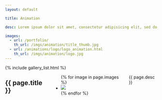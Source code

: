 ```yaml
---
layout: default

title: Animation

desc: Lorem ipsum dolor sit amet, consectetur adipisicing elit, sed do eiusmod tempor incididunt ut labore et dolore magna aliqua. Ut enim ad minim veniam, quis nostrud exercitation ullamco laboris nisi ut aliquip ex ea commodo consequat. Duis aute irure dolor in reprehenderit in voluptate velit esse cillum dolore eu fugiat nulla pariatur. Excepteur sint occaecat cupidatat non proident, sunt in culpa qui officia deserunt mollit anim id est laborum.

images:
  - url: /portfolio/
    th_url: /imgs/animation/title_thumb.jpg
  - url: /animations/logo/logo_animation.html
    th_url: /imgs/animation/logo.jpg
---
```


<div class="large-3 columns">
  {% include gallery_list.html %}
</div>

<!-- 
NOTE: this page is handled differently to other gallery pages due to the animation pages themselves.
The layout needs to be default and not gallery - anything you do in the gallery layout needs to be duplicated here.
There may be a way round this restriction, but for now - it's a working solution. 
-->

<div class="large-9 columns">
  <h2>{{ page.title }}</h2>
  
  <ul class="clearing-thumbs">
    {% for image in page.images %}
      <li><a href="{{ image.url }}"><img src="{{ image.th_url }}"/></a></li>
    {% endfor %}
  </ul>  
  
  <p>{{ page.desc }}</p>
</div>
